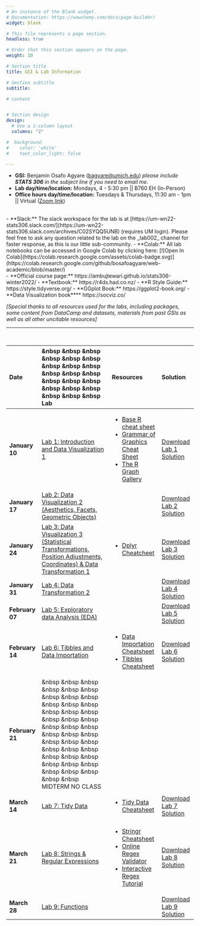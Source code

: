 ```yaml
---
# An instance of the Blank widget.
# Documentation: https://wowchemy.com/docs/page-builder/
widget: blank

# This file represents a page section.
headless: true

# Order that this section appears on the page.
weight: 10

# Section title
title: GSI & Lab Information

# Section subtitle
subtitle:

# content


# Section design
design:
  # Use a 1-column layout
  columns: "2"

#  background:
#    color: 'white'
#    text_color_light: false

---
```

- **GSI:** Benjamin Osafo Agyare (bagyare@umich.edu) _please include **STATS 306** in the subject line if you need to email me._
- **Lab day/time/location:** Mondays, 4 - 5:30 pm || B760 EH (In-Person) <!-- Tuesdays, 10-11:30 am - [Zoom link](https://umich.zoom.us/j/95251950841?pwd=QnhYa2hhMjY5NFZNbjFCMFFqS1JXZz09)\ -->  
- **Office hours day/time/location:** Tuesdays & Thursdays, 11:30 am - 1pm || Virtual ([Zoom link](https://umich.zoom.us/j/93244967761))   
<br />  
- **Slack:** The slack workspace for the lab is at <!-- um-wn22-stats306.slack.com -->  [https://um-wn22-stats306.slack.com/](https://um-wn22-stats306.slack.com/archives/C02SYQQ5UNB) (requires UM login). Please feel free to ask any question related to the lab on the _lab002_ channel for faster response, as this is our little sub-community.
- **Colab:** All lab notebooks can be accessed in Google Colab by clicking here: [![Open In Colab](https://colab.research.google.com/assets/colab-badge.svg)](https://colab.research.google.com/github/bosafoagyare/web-academic/blob/master/)
<br />  
- **Official course page:** https://ambujtewari.github.io/stats306-winter2022/  
- **Textbook:** https://r4ds.had.co.nz/
- **R Style Guide:** https://style.tidyverse.org/   
- **GGplot Book:** https://ggplot2-book.org/
- **Data Visualization book**** https://socviz.co/

*[Special thanks to all resources used for the labs, including packages, some content from DataCamp and datasets, materials from past GSIs as well as all other uncitable resources]*
<br>   

---   

<br>   

Date |  &nbsp &nbsp &nbsp  &nbsp &nbsp &nbsp &nbsp &nbsp &nbsp  &nbsp &nbsp &nbsp &nbsp &nbsp &nbsp  &nbsp &nbsp &nbsp &nbsp &nbsp &nbsp Lab | Resources | Solution
:--- |  :--- | :--- | :---
**January 10** |  <a href="https://github.com/bosafoagyare/web-academic/blob/master/content/courses/stats306-W22/Lab-Notes/lab01.ipynb" download>Lab 1: Introduction and Data Visualization 1</a>  | <ul><li>[Base R cheat sheet](https://github.com/rstudio/cheatsheets/blob/main/base-r.pdf) </li><li>[Grammar of Graphics Cheat Sheet](https://raw.githubusercontent.com/rstudio/cheatsheets/main/data-visualization.pdf)</li> <li>[The R Graph Gallery](https://www.r-graph-gallery.com/)</li></ul>| <a href="https://github.com/bosafoagyare/web-academic/blob/master/content/courses/stats306-W22/Lab-Notes/lab01_solution.ipynb" target="_blank" rel="noopener noreferrer" download>Download Lab 1 Solution</a>
**January 17** |  <a href="https://github.com/bosafoagyare/web-academic/blob/master/content/courses/stats306-W22/Lab-Notes/lab02.ipynb" download>Lab 2: Data Visualization 2 (Aesthetics, Facets, Geometric Objects)</a>   | | <a href="https://github.com/bosafoagyare/web-academic/blob/master/content/courses/stats306-W22/Lab-Notes/lab02_solution.ipynb" download>Download Lab 2 Solution</a>
**January 24** |  <a href="https://github.com/bosafoagyare/web-academic/blob/master/content/courses/stats306-W22/Lab-Notes/lab03.ipynb" download>Lab 3: Data Visualization 3 (Statistical Transformations, Position Adjustments, Coordinates) & Data Transformation 1</a>  | <ul><li>[Dplyr Cheatcheet](https://raw.githubusercontent.com/rstudio/cheatsheets/main/data-transformation.pdf) </ul> | <a href="https://github.com/bosafoagyare/web-academic/blob/master/content/courses/stats306-W22/Lab-Notes/lab03_solution.ipynb" target="_blank" rel="noopener noreferrer" download>Download Lab 3 Solution</a> 
**January 31** |  <a href="https://github.com/bosafoagyare/web-academic/blob/master/content/courses/stats306-W22/Lab-Notes/lab04.ipynb" download> Lab 4: Data Transformation 2 </a> |  | <a href="https://github.com/bosafoagyare/web-academic/blob/master/content/courses/stats306-W22/Lab-Notes/lab04_solution.ipynb" target="_blank" rel="noopener noreferrer" download>Download Lab 4 Solution</a> 
**February 07** |  <a href="https://github.com/bosafoagyare/web-academic/blob/master/content/courses/stats306-W22/Lab-Notes/lab05.ipynb" download> Lab 5: Exploratory data Analysis (EDA) </a> | |  <a href="https://github.com/bosafoagyare/web-academic/blob/master/content/courses/stats306-W22/Lab-Notes/lab05_solution.ipynb" target="_blank" rel="noopener noreferrer" download>Download Lab 5 Solution</a>
**February 14** |  <a href="https://github.com/bosafoagyare/web-academic/blob/master/content/courses/stats306-W22/Lab-Notes/lab06.ipynb" download> Lab 6: Tibbles and Data Importation </a>|   <ul><li>[Data Importation Cheatsheet](https://raw.githubusercontent.com/rstudio/cheatsheets/main/data-import.pdf) </li><li> [Tibbles Cheatsheet](https://raw.githubusercontent.com/rstudio/cheatsheets/main/tidyr.pdf)</li></ul>| <a href="https://github.com/bosafoagyare/web-academic/blob/master/content/courses/stats306-W22/Lab-Notes/lab06_solution.ipynb" target="_blank" rel="noopener noreferrer" download> Download Lab 6 Solution</a> 
**February 21** |  &nbsp &nbsp &nbsp  &nbsp &nbsp &nbsp &nbsp &nbsp &nbsp  &nbsp &nbsp &nbsp &nbsp &nbsp &nbsp  &nbsp &nbsp &nbsp &nbsp &nbsp &nbsp  &nbsp &nbsp &nbsp  &nbsp &nbsp &nbsp &nbsp &nbsp &nbsp  &nbsp &nbsp &nbsp &nbsp &nbsp &nbsp  &nbsp &nbsp &nbsp &nbsp &nbsp MIDTERM NO CLASS |  |  
**March 14** |  <a href="https://github.com/bosafoagyare/web-academic/blob/master/content/courses/stats306-W22/Lab-Notes/lab07.ipynb" download> Lab 7: Tidy Data </a>|   <ul><li>[Tidy Data Cheatsheet](https://raw.githubusercontent.com/rstudio/cheatsheets/main/tidyr.pdf)</li></ul>| <a href="https://github.com/bosafoagyare/web-academic/blob/master/content/courses/stats306-W22/Lab-Notes/lab07_solution.ipynb" target="_blank" rel="noopener noreferrer" download> Download Lab 7 Solution</a> 
**March 21** | <a href="https://github.com/bosafoagyare/web-academic/blob/master/content/courses/stats306-W22/Lab-Notes/lab08.ipynb" download> Lab 8: Strings & Regular Expressions </a>| <ul><li> [Stringr Cheatsheet](https://https://raw.githubusercontent.com/rstudio/cheatsheets/main/strings.pdf)</li><li>[Online Regex  Validator](https://regex101.com/)</li><li>[Interactive Regex Tutorial](https://regexone.com/)</li></ul>|  <a href="https://github.com/bosafoagyare/web-academic/blob/master/content/courses/stats306-W22/Lab-Notes/lab08_solution.ipynb" target="_blank" rel="noopener noreferrer" download>  Download Lab 8 Solution </a> 
**March 28** |  <a href="https://github.com/bosafoagyare/web-academic/blob/master/content/courses/stats306-W22/Lab-Notes/lab09.ipynb" download> Lab 9: Functions </a> | |  <a href="https://github.com/bosafoagyare/web-academic/blob/master/content/courses/stats306-W22/Lab-Notes/lab09_solution.ipynb" target="_blank" rel="noopener noreferrer" download>Download Lab 9 Solution</a>
